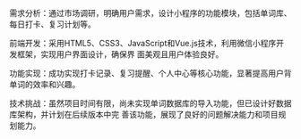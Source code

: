 需求分析：通过市场调研，明确用户需求，设计小程序的功能模块，包括单词库、每日打卡、复习计划等。

前端开发：采用HTML5、CSS3、JavaScript和Vue.js技术，利用微信小程序开发框架，实现用户界面设计，确保界
面美观且用户体验良好。

功能实现：成功实现打卡记录、复习提醒、个人中心等核心功能，显著提高用户背单词的效率和兴趣。

技术挑战：虽然项目时间有限，尚未实现单词数据库的导入功能，但已设计好数据库架构，并计划在后续版本中完
善该功能，展现了良好的问题解决能力和项目规划能力。
